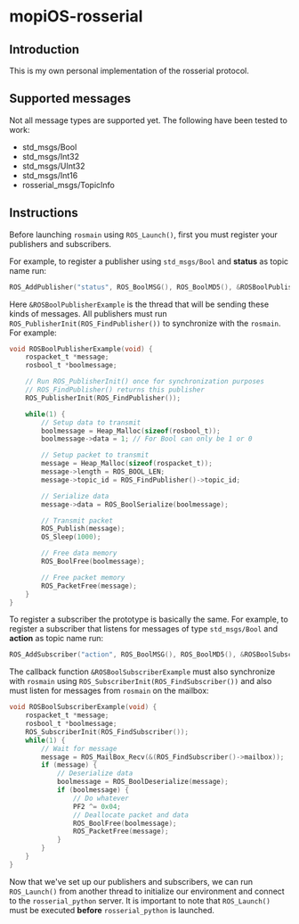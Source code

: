 # mopiOS-rosserial

## Introduction
This is my own personal implementation of the rosserial protocol.

## Supported messages
Not all message types are supported yet. The following have been tested to work:
- std_msgs/Bool
- std_msgs/Int32
- std_msgs/UInt32
- std_msgs/Int16
- rosserial_msgs/TopicInfo

## Instructions
Before launching `rosmain` using `ROS_Launch()`, first you must register your publishers and subscribers.

For example, to register a publisher using `std_msgs/Bool` and **status** as topic name run:
```c
ROS_AddPublisher("status", ROS_BoolMSG(), ROS_BoolMD5(), &ROSBoolPublisherExample, 512, 2);
```
Here `&ROSBoolPublisherExample` is the thread that will be sending these kinds of messages. All publishers must run `ROS_PublisherInit(ROS_FindPublisher())` to synchronize with the `rosmain`. For example:
```c
void ROSBoolPublisherExample(void) {
	rospacket_t *message;
	rosbool_t *boolmessage;

	// Run ROS_PublisherInit() once for synchronization purposes
	// ROS_FindPublisher() returns this publisher
	ROS_PublisherInit(ROS_FindPublisher());

	while(1) {
		// Setup data to transmit
		boolmessage = Heap_Malloc(sizeof(rosbool_t));
		boolmessage->data = 1; // For Bool can only be 1 or 0

		// Setup packet to transmit
		message = Heap_Malloc(sizeof(rospacket_t));
		message->length = ROS_BOOL_LEN;
		message->topic_id = ROS_FindPublisher()->topic_id;

		// Serialize data
		message->data = ROS_BoolSerialize(boolmessage);

		// Transmit packet
		ROS_Publish(message);
		OS_Sleep(1000);

		// Free data memory
		ROS_BoolFree(boolmessage);

		// Free packet memory
		ROS_PacketFree(message);
	}
}
```

To register a subscriber the prototype is basically the same. For example, to register a subscriber that listens for messages of type `std_msgs/Bool` and **action** as topic name run:
```c
ROS_AddSubscriber("action", ROS_BoolMSG(), ROS_BoolMD5(), &ROSBoolSubscriberExample, 512, 2);
```

The callback function `&ROSBoolSubscriberExample` must also synchronize with `rosmain` using `ROS_SubscriberInit(ROS_FindSubscriber())` and also must listen for messages from `rosmain` on the mailbox:
```c
void ROSBoolSubscriberExample(void) {
	rospacket_t *message;
	rosbool_t *boolmessage;
	ROS_SubscriberInit(ROS_FindSubscriber());
	while(1) {
		// Wait for message
		message = ROS_MailBox_Recv(&(ROS_FindSubscriber()->mailbox));
		if (message) {
			// Deserialize data
			boolmessage = ROS_BoolDeserialize(message);
			if (boolmessage) {
				// Do whatever
				PF2 ^= 0x04;
				// Deallocate packet and data
				ROS_BoolFree(boolmessage);
				ROS_PacketFree(message);
			}
		}
	}
}
```

Now that we've set up our publishers and subscribers, we can run `ROS_Launch()` from another thread to initialize our environment and connect to the `rosserial_python` server. It is important to note that `ROS_Launch()` must be executed **before** `rosserial_python` is launched.

